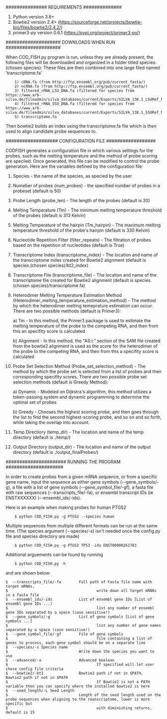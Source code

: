 ###############
REQUIREMENTS
##############

1. Python version 3.8+
2. Bowtie2 version 2.4+ (https://sourceforge.net/projects/bowtie-bio/files/bowtie2/2.4.2/)
3. primer3-py version 0.6.1 (https://pypi.org/project/primer3-py/)

####################
DOWNLOADS WHEN RUN
####################

When COD_FISH.py program is run, unless they are already present, the following files will be downloaded and organized in a folder titled species.(chosen species):
These files are then combined into one large filed named 'transcriptome.fa'

        1) cDNA.fa (from http://ftp.ensembl.org/pub/current_fasta/)
        2) ncRNA.fa (from http://ftp.ensembl.org/pub/current_fasta/)
        3) filtered_rRNA_LSU_DNA.fa (filtered for species from https://www.arb-silva.de/fileadmin/silva_databases/current/Exports/SILVA_138.1_LSURef_NR99_tax_silva.fasta.gz)
        4) filtered_rRNA_SSU_DNA.fa (filtered for species from https://www.arb-silva.de/fileadmin/silva_databases/current/Exports/SILVA_138.1_SSURef_NR99_tax_silva.fasta.gz)
        5) transcriptome.fa

Then bowtie2 builds an index using the transcriptome.fa file which is then used to align candidate probe sequences to.

###################
CONFIGURATION FILE
##################

CODFISH generates a configuration file in which various settings for the probes, such as the melting temperature and the method of probe scoring are speciied. Once generated, this file can be modified to control the probe generation.
Here are the variables defined by the configuration file:

1. Species - the name of the species, as specied by the user
2. Numeber of probes (num_probes) - the specified number of probes in a probeset (default is 50)
3. Probe Length (probe_len) - The length of the probes (default is 20)
4. Melting Temperature (Tm) - The minimum melting temperature threshold of the probes (default is 313 Kelvin)
5. Melting Temperature of the hairpin (Tm_hairpin) - The maximum melting temperature threshold of the probe's hairpin (default is 330 Kelvin)
6. Nucleotide Repetition Filter (filter_repeats) - The filtration of probes based on the repetition of nucleotides (default is True)
7. Transcriptome Index (transcriptome_index) - The location and name of the transcriptome index created for Bowtie2 alignment (default is species.(chosen species)/bt2_index)
8. Transcriptome File (transcriptome_file) - The location and name of the transcriptome file created for Bowtie2 alignment (default is species.(chosen species)/transcriptome.fa)
9. Heterodimer Melting Temperature Estimation Method (Heterodimer_melting_temperature_estimation_method) - The method by which the heterodimer melting temeprature estimation can occur. There are two possible methods (default is Primer3):
	
	a) Tm - In this method, the Primer3 package is used to estimate the melting temperature of the probe to the competing RNA, and then from this an specifity score is calculated
	
	b) Alignment - In this method, the "AS:i:" section of the SAM file created from the bowtie2 alignment is used as the score for the heterodimer of the probe to the competing RNA, and then from this a specifity score is calculated
	
10. Probe Set Selection Method (Probe_set_selection_method) - The method by which the probe set is selected from a list of probes and their corresponding specifity scores. There are two possible probe set selection methods (default is Greedy Method):
	
	a) Dynamic - Modeled on Dijkstra's algorithm, this method utilizes a token-passing system and dynamic programming to determine the optimal set of probes
	
	b) Greedy - Chooses the highest scoring probe, and then goes through the list to find the second highest-scoring probe, and so on and so forth, while taking the overlap into account.
	
11. Temp Directiory (temp_dir) - The location and name of the temp directory (default is ./temp/)
12. Output Directory (output_dir) - The location and name of the output directory (default is ./output_finalProbes/)

######################
RUNNING THE PROGRAM
#####################

In order to create probes from a given mRNA sequence, or from a specific gene name, input the sequence as either gene symbols (--gene_symbols/-g), a file with a list of gene symbols (--gene_symbol_file/-gf), a fasta file with raw sequences (--transcripts_file/-fa), or ensembl transcript IDs (ie ENSTXXXXXX) (--ensembl_ids/-ids).

Here is an example when making probes for human PTGS2

        $ python COD_FISH.py -g PTGS2 --species human

Multiple sequences from multiple different formats can be run at the same time. (The species argument (--species/-s) isn't needed once the config.py file and species directory are made)

        $ python COD_FISH.py -g PTGS2 TP53 -ids ENST00000261783 

Additional arguements can be found by running

        $ python COD_FISH.py -h

and are shown below:

	$  --transcripts_file/-fa        Full path of Fasta file name with target mRNAs, 
	$                                        write down all target mRNAs in a fasta file
	$  --ensembl_ids/-ids            List of ensembl gene IDs [List of ensembl gene IDs ...]
	$                                        list any number of ensembl gene IDs separated by a space (case sensitive!)
	$  --gene_symbols/-g             List of gene symbols [List of gene symbols ...]
	$                                        list any number of gene names separated by a space (case sensitive!)
	$  --gene_symbol_file/-gf        File of gene symbols
	$                                        file containing a list of genes to process, each gene symbol should be on a separate line
	$  --species/-s Species name
	$                                Write down the species you want to use
	$  --advanced/-a                 Advanced boolean
	$                                        If specified will let user chose config file criteria
	$  --bowtie2/-bt2                Bowtie2 path if not in $PATH,  Bowtie2 path if not in $PATH
	$                                        If Bowtie2 is not a PATH variable then you can specify where the installed bowtie2 is here
	$  --seed_length/-L Seed Length
	$                                Length of the seed length used on the probe sequences when aligning to the reanscriptome, lower is more specific but
	$                                        with diminishing returns, default is 15
